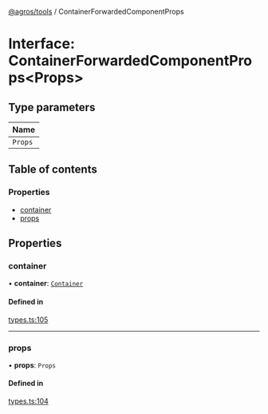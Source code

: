 [@agros/tools](../index.md) / ContainerForwardedComponentProps

# Interface: ContainerForwardedComponentProps<Props\>

## Type parameters

| Name |
| :------ |
| `Props` |

## Table of contents

### Properties

- [container](ContainerForwardedComponentProps.md#container)
- [props](ContainerForwardedComponentProps.md#props)

## Properties

### <a id="container" name="container"></a> container

• **container**: [`Container`](Container.md)

#### Defined in

[types.ts:105](https://github.com/agrosjs/agros/blob/2fa30a3/packages/agros-tools/src/types.ts#L105)

___

### <a id="props" name="props"></a> props

• **props**: `Props`

#### Defined in

[types.ts:104](https://github.com/agrosjs/agros/blob/2fa30a3/packages/agros-tools/src/types.ts#L104)

